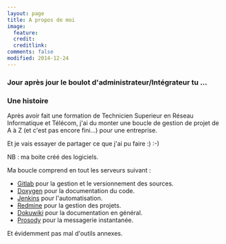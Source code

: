 ```yaml
---
layout: page
title: A propos de moi
image:
  feature:
  credit:
  creditlink: 
comments: false
modified: 2014-12-24
---
```


### Jour après jour le boulot d'administrateur/Intégrateur tu ...

### Une histoire
Après avoir fait une formation de Technicien Superieur en Réseau Informatique et Télécom, j'ai du monter une boucle de gestion de projet de A à Z (et c'est pas encore fini...) pour une entreprise.

Et je vais essayer de partager ce que j'ai pu faire :) :-)

NB : ma boite créé des logiciels.

Ma boucle comprend en tout les serveurs suivant :

 * [Gitlab](https://gitlab.com) pour la gestion et le versionnement des sources.
 * [Doxygen](www.doxygen.org/) pour la documentation du code.
 * [Jenkins](https://jenkins-ci.org) pour l'automatisation.
 * [Redmine](www.redmine.org/) pour la gestion des projets.
 * [Dokuwiki](https://www.dokuwiki.org/) pour la documentation en général.
 * [Prosody](https://prosody.im/) pour la messagerie instantanée.

Et évidemment pas mal d'outils annexes.
